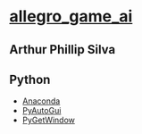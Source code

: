 # [allegro_game_ai](readme)
## Arthur Phillip Silva

## Python
* [Anaconda](https://www.anaconda.com/distribution/)
* [PyAutoGui](https://anaconda.org/conda-forge/pyautogui)
* [PyGetWindow](https://github.com/asweigart/PyGetWindow)
